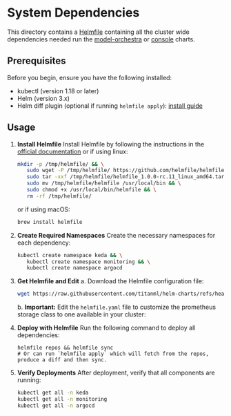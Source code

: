# System Dependencies

This directory contains a [Helmfile](https://helmfile.readthedocs.io/en/latest/) containing all the cluster wide dependencies needed run the [model-orchestra](../charts/model-orchestra/) or [console](../charts/console/) charts.

## Prerequisites
Before you begin, ensure you have the following installed:
- kubectl (version 1.18 or later)
- Helm (version 3.x)
- Helm diff plugin (optional if running `helmfile apply`): [install guide](https://github.com/databus23/helm-diff?tab=readme-ov-file#install)

## Usage

1. **Install Helmfile**
   Install Helmfile by following the instructions in the [official documentation](https://helmfile.readthedocs.io/en/latest/#installation) or if using linux:
   ```bash
   mkdir -p /tmp/helmfile/ && \
      sudo wget -P /tmp/helmfile/ https://github.com/helmfile/helmfile/releases/download/v1.0.0-rc.11/helmfile_1.0.0-rc.11_linux_amd64.tar.gz && \ 
      sudo tar -xxf /tmp/helmfile/helmfile_1.0.0-rc.11_linux_amd64.tar.gz -C /tmp/helmfile/ && \
      sudo mv /tmp/helmfile/helmfile /usr/local/bin && \
      sudo chmod +x /usr/local/bin/helmfile && \
      rm -rf /tmp/helmfile/
   ```
   or if using macOS:
   ```bash
   brew install helmfile
   ```

2. **Create Required Namespaces**
   Create the necessary namespaces for each dependency:
   ```bash
   kubectl create namespace keda && \
      kubectl create namespace monitoring && \
      kubectl create namespace argocd
   ```

3. **Get Helmfile and Edit**
   a. Download the Helmfile configuration file:
   ```bash
   wget https://raw.githubusercontent.com/titanml/helm-charts/refs/heads/main/system/helmfile.yaml
   ```
   b. **Important:** Edit the `helmfile.yaml` file to customize the prometheus storage class to one available in your cluster:


4. **Deploy with Helmfile**
   Run the following command to deploy all dependencies:
   ```
   helmfile repos && helmfile sync
   # Or can run `helmfile apply` which will fetch from the repos, produce a diff and then sync.
   ```

5. **Verify Deployments**
   After deployment, verify that all components are running:
   ```bash
   kubectl get all -n keda
   kubectl get all -n monitoring
   kubectl get all -n argocd
   ```
